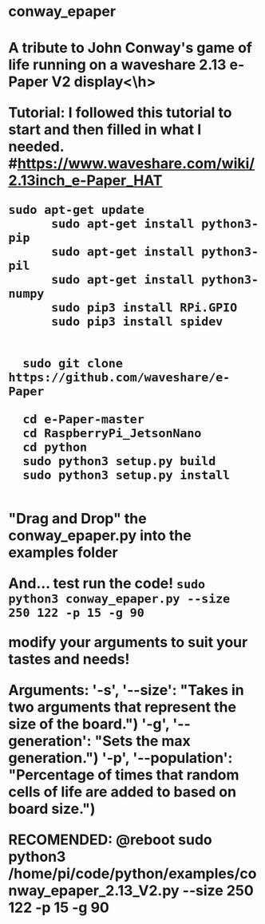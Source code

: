 # conway_epaper

<h1>A tribute to John Conway's game of life running on a waveshare 2.13 e-Paper V2 display<\h>

Tutorial:
  I followed this tutorial to start and then filled in what I needed.
    #https://www.waveshare.com/wiki/2.13inch_e-Paper_HAT
  
  <p>
    <code>sudo apt-get update
      sudo apt-get install python3-pip
      sudo apt-get install python3-pil
      sudo apt-get install python3-numpy
      sudo pip3 install RPi.GPIO
      sudo pip3 install spidev</code>
  </p>
  
  <code>
  sudo git clone https://github.com/waveshare/e-Paper
  </code>
  
  <code>
  cd e-Paper-master
  cd RaspberryPi_JetsonNano
  cd python
  sudo python3 setup.py build
  sudo python3 setup.py install
  </code>
  
  "Drag and Drop" the conway_epaper.py into the examples folder
    
  And... test run the code!
  <code>sudo python3 conway_epaper.py --size 250 122 -p 15 -g 90</code>
  
  modify your arguments to suit your tastes and needs!
  
Arguments:
  '-s', '--size': "Takes in two arguments that represent the size of the board.")
  '-g', '--generation': "Sets the max generation.")
  '-p', '--population': "Percentage of times that random cells of life are added to based on board size.")
  
  RECOMENDED: 
    @reboot sudo python3 /home/pi/code/python/examples/conway_epaper_2.13_V2.py --size 250 122 -p 15 -g 90

